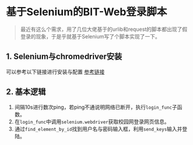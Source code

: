 # 基于Selenium的BIT-Web登录脚本

> 最近有这么个需求，用了几位大佬基于的urlib和request的脚本都出现了假登录的现象，于是乎就基于Selenium写了个脚本实现了一下。

## 1. Selenium与chromedriver安装

可以参考以下链接进行安装与配置
[参考链接](https://www.cnblogs.com/lfri/p/10542797.html)

## 2. 基本逻辑

1.  间隔10s进行数次ping，若ping不通说明网络已断开，执行```login_func```子函数。
2.  在```login_func```中调用```selenium.webdriver```获取校园网登录网页信息。
3.  通过```find_element_by_id```找到用户名与密码输入框，利用```send_keys```输入并登陆。